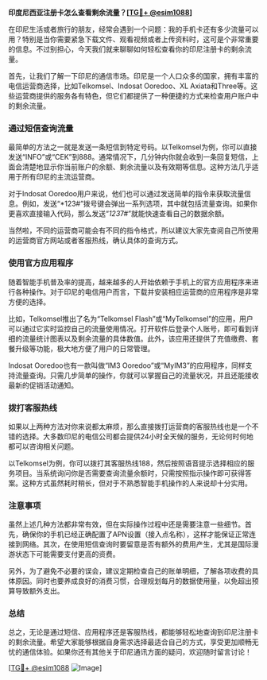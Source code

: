 **印度尼西亚注册卡怎么查看剩余流量？[[TG💪+ @esim1088](https://t.me/s/esim1088)]**

在印尼生活或者旅行的朋友，经常会遇到一个问题：我的手机卡还有多少流量可以用？特别是当你需要紧急下载文件、观看视频或者上传资料时，这可是个非常重要的信息。不过别担心，今天我们就来聊聊如何轻松查看你的印尼注册卡的剩余流量。

首先，让我们了解一下印尼的通信市场。印尼是一个人口众多的国家，拥有丰富的电信运营商选择，比如Telkomsel、Indosat Ooredoo、XL Axiata和Three等。这些运营商提供的服务各有特色，但它们都提供了一种便捷的方式来检查用户账户中的剩余流量。

### **通过短信查询流量**

最简单的方法之一就是发送一条短信到特定号码。以Telkomsel为例，你可以直接发送“INFO”或“CEK”到888。通常情况下，几分钟内你就会收到一条回复短信，上面会清楚地显示你当前账户的余额、剩余流量以及有效期等信息。这种方法几乎适用于所有印尼的主流运营商。

对于Indosat Ooredoo用户来说，他们也可以通过发送简单的指令来获取流量信息。例如，发送“*123#”拨号键会弹出一系列选项，其中就包括流量查询。如果你更喜欢直接输入代码，那么发送“*123*7#”就能快速查看自己的数据余额。

当然啦，不同的运营商可能会有不同的指令格式，所以建议大家先查阅自己所使用的运营商官方网站或者客服热线，确认具体的查询方式。

### **使用官方应用程序**

随着智能手机普及率的提高，越来越多的人开始依赖于手机上的官方应用程序来进行各种操作。对于印尼的电信用户而言，下载并安装相应运营商的应用程序是非常方便的选择。

比如，Telkomsel推出了名为“Telkomsel Flash”或“MyTelkomsel”的应用，用户可以通过它实时监控自己的流量使用情况。打开软件后登录个人账号，即可看到详细的流量统计图表以及剩余流量的具体数值。此外，该应用还提供了充值缴费、套餐升级等功能，极大地方便了用户的日常管理。

Indosat Ooredoo也有一款叫做“IM3 Ooredoo”或“MyIM3”的应用程序，同样支持流量查询。只需几步简单的操作，你就可以掌握自己的流量状况，并且还能接收最新的促销活动通知。

### **拨打客服热线**

如果以上两种方法对你来说都太麻烦，那么直接拨打运营商的客服热线也是一个不错的选择。大多数印尼的电信公司都会提供24小时全天候的服务，无论何时何地都可以咨询相关问题。

以Telkomsel为例，你可以拨打其客服热线188，然后按照语音提示选择相应的服务项目。当系统询问你是否需要查询流量余额时，只需按照指示操作即可获得答案。这种方式虽然耗时稍长，但对于不熟悉智能手机操作的人来说却十分实用。

### **注意事项**

虽然上述几种方法都非常有效，但在实际操作过程中还是需要注意一些细节。首先，确保你的手机已经正确配置了APN设置（接入点名称），这样才能保证正常连接到网络。其次，在使用短信查询时要留意是否有额外的费用产生，尤其是国际漫游状态下可能需要支付更高的资费。

另外，为了避免不必要的误会，建议定期检查自己的账单明细，了解各项收费的具体原因。同时也要养成良好的消费习惯，合理规划每月的数据使用量，以免超出预算导致额外支出。

### **总结**

总之，无论是通过短信、应用程序还是客服热线，都能够轻松地查询到印尼注册卡的剩余流量。希望大家能够根据自身需求选择最适合自己的方式，享受更加顺畅无忧的通信体验。如果你还有其他关于印尼通讯方面的疑问，欢迎随时留言讨论！

[[TG💪+ @esim1088](https://t.me/s/esim1088) ![Image](https://i.postimg.cc/4NQfJmqS/Snipaste-2025-05-13-00-14-12.png)]